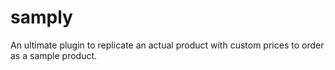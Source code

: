 # samply
An ultimate plugin to replicate an actual product with custom prices to order as a sample product.
